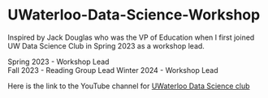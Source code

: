 # UWaterloo-Data-Science-Workshop
Inspired by Jack Douglas who was the VP of Education when I first joined UW Data Science Club in Spring 2023 as a workshop lead.

Spring 2023 - Workshop Lead  
Fall 2023 - Reading Group Lead
Winter 2024 - Workshop Lead

Here is the link to the YouTube channel for [UWaterloo Data Science club](https://youtube.com/@uwaterloodsc?si=oTYmVHPhbY9Ql1eN)
